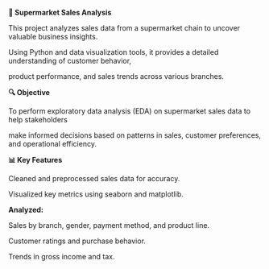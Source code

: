 **🛒 Supermarket Sales Analysis**

This project analyzes sales data from a supermarket chain to uncover valuable business insights. 

Using Python and data visualization tools, it provides a detailed understanding of customer behavior,

product performance, and sales trends across various branches.

**🔍 Objective**


To perform exploratory data analysis (EDA) on supermarket sales data to help stakeholders

make informed decisions based on patterns in sales, customer preferences, and operational efficiency.

**📊 Key Features**

Cleaned and preprocessed sales data for accuracy.

Visualized key metrics using seaborn and matplotlib.

**Analyzed:**


Sales by branch, gender, payment method, and product line.

Customer ratings and purchase behavior.

Trends in gross income and tax.
